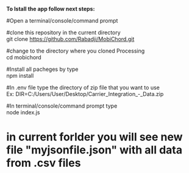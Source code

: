<b>To Istall the app follow next steps: </b>

#Open a terminal/console/command prompt

#clone this repository in the current directory  <br>
git clone https://github.com/Rabadji/MobiChord.git
 
#change to the directory where you cloned Processing <br>
cd mobichord

#Install all pacheges by type <br>
npm install

#In .env file type the directory of zip file that you want to use  <br>
Ex: DIR=C:/Users/User/Desktop/Carrier_Integration_-_Data.zip

#In terminal/console/command prompt type <br>
node index.js

# in current forlder you will see new file "myjsonfile.json" with all data from .csv files


